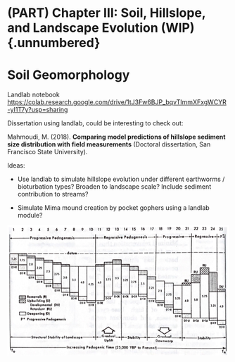 # (PART) Chapter III: Soil, Hillslope, and Landscape Evolution (WIP) {.unnumbered}

# Soil Geomorphology



Landlab notebook <https://colab.research.google.com/drive/1tJ3Fw6BJP_bqvTImmXFxgWCYR-yI1T7y?usp=sharing>

Dissertation using landlab, could be interesting to check out:

Mahmoudi, M. (2018). **Comparing model predictions of hillslope sediment size distribution with field measurements** (Doctoral dissertation, San Francisco State University).

Ideas:

-   Use landlab to simulate hillslope evolution under different earthworms / bioturbation types? Broaden to landscape scale? Include sediment contribution to streams?

-   Simulate Mima mound creation by pocket gophers using a landlab module?

![From Johnson and Watson-Stegner (1987)](images/clipboard-152616148.png)
